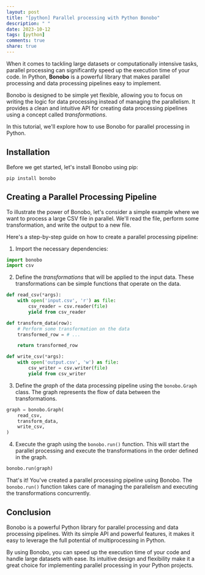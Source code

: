 ```yaml
---
layout: post
title: "[python] Parallel processing with Python Bonobo"
description: " "
date: 2023-10-12
tags: [python]
comments: true
share: true
---
```


When it comes to tackling large datasets or computationally intensive tasks, parallel processing can significantly speed up the execution time of your code. In Python, **Bonobo** is a powerful library that makes parallel processing and data processing pipelines easy to implement.

Bonobo is designed to be simple yet flexible, allowing you to focus on writing the logic for data processing instead of managing the parallelism. It provides a clean and intuitive API for creating data processing pipelines using a concept called *transformations*.

In this tutorial, we'll explore how to use Bonobo for parallel processing in Python.

## Installation

Before we get started, let's install Bonobo using pip:

```shell
pip install bonobo
```

## Creating a Parallel Processing Pipeline

To illustrate the power of Bonobo, let's consider a simple example where we want to process a large CSV file in parallel. We'll read the file, perform some transformation, and write the output to a new file.

Here's a step-by-step guide on how to create a parallel processing pipeline:

1. Import the necessary dependencies:

```python
import bonobo
import csv
```

2. Define the *transformations* that will be applied to the input data. These transformations can be simple functions that operate on the data.

```python
def read_csv(*args):
    with open('input.csv', 'r') as file:
        csv_reader = csv.reader(file)
        yield from csv_reader

def transform_data(row):
    # Perform some transformation on the data
    transformed_row = # ...

    return transformed_row

def write_csv(*args):
    with open('output.csv', 'w') as file:
        csv_writer = csv.writer(file)
        yield from csv_writer
```

3. Define the *graph* of the data processing pipeline using the `bonobo.Graph` class. The graph represents the flow of data between the transformations.

```python
graph = bonobo.Graph(
    read_csv,
    transform_data,
    write_csv,
)
```

4. Execute the graph using the `bonobo.run()` function. This will start the parallel processing and execute the transformations in the order defined in the graph.

```python
bonobo.run(graph)
```

That's it! You've created a parallel processing pipeline using Bonobo. The `bonobo.run()` function takes care of managing the parallelism and executing the transformations concurrently.

## Conclusion

Bonobo is a powerful Python library for parallel processing and data processing pipelines. With its simple API and powerful features, it makes it easy to leverage the full potential of multiprocessing in Python.

By using Bonobo, you can speed up the execution time of your code and handle large datasets with ease. Its intuitive design and flexibility make it a great choice for implementing parallel processing in your Python projects.